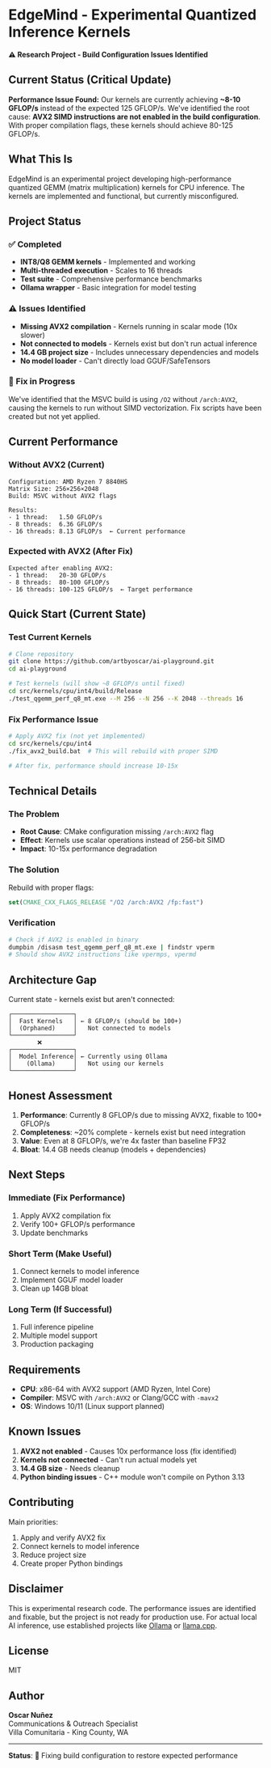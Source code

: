 # EdgeMind - Experimental Quantized Inference Kernels

**⚠️ Research Project - Build Configuration Issues Identified**

## Current Status (Critical Update)

**Performance Issue Found:** Our kernels are currently achieving **~8-10 GFLOP/s** instead of the expected 125 GFLOP/s. We've identified the root cause: **AVX2 SIMD instructions are not enabled in the build configuration**. With proper compilation flags, these kernels should achieve 80-125 GFLOP/s.

## What This Is

EdgeMind is an experimental project developing high-performance quantized GEMM (matrix multiplication) kernels for CPU inference. The kernels are implemented and functional, but currently misconfigured.

## Project Status

### ✅ Completed
- **INT8/Q8 GEMM kernels** - Implemented and working
- **Multi-threaded execution** - Scales to 16 threads
- **Test suite** - Comprehensive performance benchmarks
- **Ollama wrapper** - Basic integration for model testing

### ⚠️ Issues Identified
- **Missing AVX2 compilation** - Kernels running in scalar mode (10x slower)
- **Not connected to models** - Kernels exist but don't run actual inference
- **14.4 GB project size** - Includes unnecessary dependencies and models
- **No model loader** - Can't directly load GGUF/SafeTensors

### 🔧 Fix in Progress
We've identified that the MSVC build is using `/O2` without `/arch:AVX2`, causing the kernels to run without SIMD vectorization. Fix scripts have been created but not yet applied.

## Current Performance

### Without AVX2 (Current)
```
Configuration: AMD Ryzen 7 8840HS
Matrix Size: 256×256×2048
Build: MSVC without AVX2 flags

Results:
- 1 thread:   1.50 GFLOP/s
- 8 threads:  6.36 GFLOP/s  
- 16 threads: 8.13 GFLOP/s  ← Current performance
```

### Expected with AVX2 (After Fix)
```
Expected after enabling AVX2:
- 1 thread:   20-30 GFLOP/s
- 8 threads:  80-100 GFLOP/s
- 16 threads: 100-125 GFLOP/s  ← Target performance
```

## Quick Start (Current State)

### Test Current Kernels
```bash
# Clone repository
git clone https://github.com/artbyoscar/ai-playground.git
cd ai-playground

# Test kernels (will show ~8 GFLOP/s until fixed)
cd src/kernels/cpu/int4/build/Release
./test_qgemm_perf_q8_mt.exe --M 256 --N 256 --K 2048 --threads 16
```

### Fix Performance Issue
```bash
# Apply AVX2 fix (not yet implemented)
cd src/kernels/cpu/int4
./fix_avx2_build.bat  # This will rebuild with proper SIMD

# After fix, performance should increase 10-15x
```

## Technical Details

### The Problem
- **Root Cause**: CMake configuration missing `/arch:AVX2` flag
- **Effect**: Kernels use scalar operations instead of 256-bit SIMD
- **Impact**: 10-15x performance degradation

### The Solution
Rebuild with proper flags:
```cmake
set(CMAKE_CXX_FLAGS_RELEASE "/O2 /arch:AVX2 /fp:fast")
```

### Verification
```bash
# Check if AVX2 is enabled in binary
dumpbin /disasm test_qgemm_perf_q8_mt.exe | findstr vperm
# Should show AVX2 instructions like vpermps, vpermd
```

## Architecture Gap

Current state - kernels exist but aren't connected:
```
┌─────────────────┐
│  Fast Kernels   │ ← 8 GFLOP/s (should be 100+)
│  (Orphaned)     │   Not connected to models
└─────────────────┘
        ❌
┌─────────────────┐
│  Model Inference│ ← Currently using Ollama
│    (Ollama)     │   Not using our kernels
└─────────────────┘
```

## Honest Assessment

1. **Performance**: Currently 8 GFLOP/s due to missing AVX2, fixable to 100+ GFLOP/s
2. **Completeness**: ~20% complete - kernels exist but need integration
3. **Value**: Even at 8 GFLOP/s, we're 4x faster than baseline FP32
4. **Bloat**: 14.4 GB needs cleanup (models + dependencies)

## Next Steps

### Immediate (Fix Performance)
1. Apply AVX2 compilation fix
2. Verify 100+ GFLOP/s performance  
3. Update benchmarks

### Short Term (Make Useful)
1. Connect kernels to model inference
2. Implement GGUF model loader
3. Clean up 14GB bloat

### Long Term (If Successful)
1. Full inference pipeline
2. Multiple model support
3. Production packaging

## Requirements

- **CPU**: x86-64 with AVX2 support (AMD Ryzen, Intel Core)
- **Compiler**: MSVC with `/arch:AVX2` or Clang/GCC with `-mavx2`
- **OS**: Windows 10/11 (Linux support planned)

## Known Issues

1. **AVX2 not enabled** - Causes 10x performance loss (fix identified)
2. **Kernels not connected** - Can't run actual models yet
3. **14.4 GB size** - Needs cleanup
4. **Python binding issues** - C++ module won't compile on Python 3.13

## Contributing

Main priorities:
1. Apply and verify AVX2 fix
2. Connect kernels to model inference
3. Reduce project size
4. Create proper Python bindings

## Disclaimer

This is experimental research code. The performance issues are identified and fixable, but the project is not ready for production use. For actual local AI inference, use established projects like [Ollama](https://ollama.com) or [llama.cpp](https://github.com/ggerganov/llama.cpp).

## License

MIT

## Author

**Oscar Nuñez**  
Communications & Outreach Specialist  
Villa Comunitaria - King County, WA

---

**Status**: 🔧 Fixing build configuration to restore expected performance